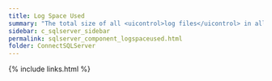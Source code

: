 ```yaml
---
title: Log Space Used
summary: "The total size of all <uicontrol>log files</uicontrol> in all databases in the SQL Server."
sidebar: c_sqlserver_sidebar
permalink: sqlserver_component_logspaceused.html
folder: ConnectSQLServer
---
```


{% include links.html %}
